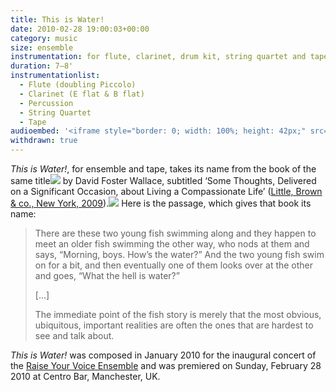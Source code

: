 ```yaml
---
title: This is Water!
date: 2010-02-28 19:00:03+00:00
category: music
size: ensemble
instrumentation: for flute, clarinet, drum kit, string quartet and tape
duration: 7–8'
instrumentationlist:
  - Flute (doubling Piccolo)
  - Clarinet (E flat & B flat)
  - Percussion
  - String Quartet
  - Tape
audioembed: '<iframe style="border: 0; width: 100%; height: 42px;" src="http://bandcamp.com/EmbeddedPlayer/album=300699358/size=small/bgcol=ffffff/linkcol=0687f5/track=3020932809/transparent=true/" seamless><a href="http://hear.raise-your-voice.org/album/launch-live">Launch Live by Raise Your Voice Ensemble</a></iframe>'
withdrawn: true
---
```


_This is Water!_, for ensemble and tape, takes its name from the book of the same title![](http://www.assoc-amazon.co.uk/e/ir?t=chrisswith-21&l=as2&o=2&a=0316068225) by David Foster Wallace, subtitled ‘Some Thoughts, Delivered on a Significant Occasion, about Living a Compassionate Life’ ([Little, Brown & co., New York, 2009](http://www.amazon.co.uk/gp/product/0316068225?ie=UTF8&tag=chrisswith-21&linkCode=as2&camp=1634&creative=19450&creativeASIN=0316068225)).![](http://www.assoc-amazon.co.uk/e/ir?t=chrisswith-21&l=as2&o=2&a=0316068225) Here is the passage, which gives that book its name:

> There are these two young fish swimming along and they happen to meet an older fish swimming the other way, who nods at them and says, “Morning, boys. How’s the water?”
And the two young fish swim on for a bit, and then eventually one of them looks over at the other and goes, “What the hell is water?”
>
> [...]
>
> The immediate point of the fish story is merely that the most obvious, ubiquitous, important realities are often the ones that are hardest to see and talk about.

_This is Water!_ was composed in January 2010 for the inaugural concert of the [Raise Your Voice Ensemble](http://www.raise-your-voice.org/) and was premiered on Sunday, February 28 2010 at Centro Bar, Manchester, UK.
